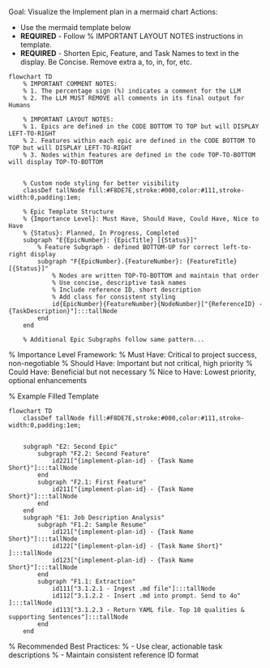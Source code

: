 Goal: Visualize the Implement plan in a mermaid chart
Actions:
* Use the mermaid template below
* **REQUIRED** - Follow % IMPORTANT LAYOUT NOTES instructions in template.
* **REQUIRED** - Shorten Epic, Feature, and Task Names to text in the display. Be Concise. Remove extra a, to, in, for, etc. 


```mermaid
flowchart TD
    % IMPORTANT COMMENT NOTES:
    % 1. The percentage sign (%) indicates a comment for the LLM
    % 2. The LLM MUST REMOVE all comments in its final output for Humans
    
    % IMPORTANT LAYOUT NOTES:
    % 1. Epics are defined in the CODE BOTTOM TO TOP but will DISPLAY LEFT-TO-RIGHT
    % 2. Features within each epic are defined in the CODE BOTTOM TO TOP but will DISPLAY LEFT-TO-RIGHT
    % 3. Nodes within features are defined in the code TOP-TO-BOTTOM will display TOP-TO-BOTTOM 


    % Custom node styling for better visibility
    classDef tallNode fill:#F8DE7E,stroke:#000,color:#111,stroke-width:0,padding:1em;

    % Epic Template Structure
    % {Importance Level}: Must Have, Should Have, Could Have, Nice to Have
    % {Status}: Planned, In Progress, Completed
    subgraph "E{EpicNumber}: {EpicTitle} [{Status}]"
        % Feature Subgraph - defined BOTTOM-UP for correct left-to-right display
        subgraph "F{EpicNumber}.{FeatureNumber}: {FeatureTitle} [{Status}]"
            % Nodes are written TOP-TO-BOTTOM and maintain that order
            % Use concise, descriptive task names
            % Include reference ID, short description
            % Add class for consistent styling
            id{EpicNumber}{FeatureNumber}{NodeNumber}["{ReferenceID} - {TaskDescription}"]:::tallNode
        end
    end

    % Additional Epic Subgraphs follow same pattern...
```

% Importance Level Framework:
% Must Have: Critical to project success, non-negotiable
% Should Have: Important but not critical, high priority
% Could Have: Beneficial but not necessary
% Nice to Have: Lowest priority, optional enhancements

% Example Filled Template
``` mermaid
flowchart TD
    classDef tallNode fill:#F8DE7E,stroke:#000,color:#111,stroke-width:0,padding:1em;

    
    subgraph "E2: Second Epic"
        subgraph "F2.2: Second Feature"
            id221["{implement-plan-id} - {Task Name Short}"]:::tallNode
        end
        subgraph "F2.1: First Feature"
            id211["{implement-plan-id} - {Task Name Short}"]:::tallNode
        end
    end
    subgraph "E1: Job Description Analysis"
        subgraph "F1.2: Sample Resume"
            id121["{implement-plan-id} - {Task Name Short}"]:::tallNode
            id122["{implement-plan-id} - {Task Name Short}" ]:::tallNode
            id123["{implement-plan-id} - {Task Name Short}"]:::tallNode
        end
        subgraph "F1.1: Extraction"
            id111["3.1.2.1 - Ingest .md file"]:::tallNode
            id112["3.1.2.2 - Insert .md into prompt. Send to 4o" ]:::tallNode
            id113["3.1.2.3 - Return YAML file. Top 10 qualities & supporting Sentences"]:::tallNode
        end
    end
```

% Recommended Best Practices:
% - Use clear, actionable task descriptions
% - Maintain consistent reference ID format
```